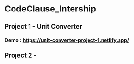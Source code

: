 # CodeClause_Intership
## Project 1 - Unit Converter
### Demo : https://unit-converter-project-1.netlify.app/
## Project 2 - 
